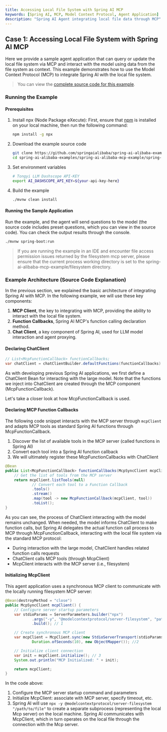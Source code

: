 ```yaml
---
title: Accessing Local File System with Spring AI MCP
keywords: [Spring AI, MCP, Model Context Protocol, Agent Application]
description: "Spring AI Agent integrating local file data through MCP"
---
```


## Case 1: Accessing Local File System with Spring AI MCP

Here we provide a sample agent application that can query or update the local file system via MCP and interact with the model using data from the file system as context. This example demonstrates how to use the Model Context Protocol (MCP) to integrate Spring AI with the local file system.

> You can view the [complete source code for this example](https://github.com/springaialibaba/spring-ai-alibaba-examples/tree/main/spring-ai-alibaba-mcp-example/spring-ai-alibaba-mcp-manual-example/ai-mcp-fileserver).

### Running the Example

#### Prerequisites

1. Install npx (Node Package eXecute):
   First, ensure that [npm](https://docs.npmjs.com/downloading-and-installing-node-js-and-npm) is installed on your local machine, then run the following command:

    ```bash
    npm install -g npx
    ```

2. Download the example source code

    ```bash
    git clone https://github.com/springaialibaba/spring-ai-alibaba-examples.git
    cd spring-ai-alibaba-examples/spring-ai-alibaba-mcp-example/spring-ai-alibaba-mcp-manual-example/ai-mcp-fileserver
    ```

3. Set environment variables

    ```bash
    # Tongyi LLM Dashscope API-KEY
    export AI_DASHSCOPE_API_KEY=${your-api-key-here}
    ```

4. Build the example

    ```bash
    ./mvnw clean install
    ```

#### Running the Sample Application

Run the example, and the agent will send questions to the model (the source code includes preset questions, which you can view in the source code). You can check the output results through the console.

```bash
./mvnw spring-boot:run
```

> If you are running the example in an IDE and encounter file access permission issues returned by the filesystem mcp server, please ensure that the current process working directory is set to the spring-ai-alibaba-mcp-example/filesystem directory.

### Example Architecture (Source Code Explanation)

In the previous section, we explained the basic architecture of integrating Spring AI with MCP. In the following example, we will use these key components:

1. **MCP Client**, the key to integrating with MCP, providing the ability to interact with the local file system.
2. **Function Callbacks**, Spring AI MCP's function calling declaration method.
3. **Chat Client**, a key component of Spring AI, used for LLM model interaction and agent proxying.

#### Declaring ChatClient

```java
// List<McpFunctionCallback> functionCallbacks;
var chatClient = chatClientBuilder.defaultFunctions(functionCallbacks).build();
```

As with developing previous Spring AI applications, we first define a ChatClient Bean for interacting with the large model. Note that the functions we inject into ChatClient are created through the MCP component (McpFunctionCallback).

Let's take a closer look at how McpFunctionCallback is used.

#### Declaring MCP Function Callbacks

The following code snippet interacts with the MCP server through `mcpClient` and adapts MCP tools as standard Spring AI functions through McpFunctionCallback.

1. Discover the list of available tools in the MCP server (called functions in Spring AI)
2. Convert each tool into a Spring AI function callback
3. We will ultimately register these McpFunctionCallbacks with ChatClient

```java
@Bean
public List<McpFunctionCallback> functionCallbacks(McpSyncClient mcpClient) {
    // Get the list of tools from the MCP server
    return mcpClient.listTools(null)
            // Convert each tool to a Function Callback
            .tools()
            .stream()
            .map(tool -> new McpFunctionCallback(mcpClient, tool))
            .toList();
}
```

As you can see, the process of ChatClient interacting with the model remains unchanged. When needed, the model informs ChatClient to make function calls, but Spring AI delegates the actual function call process to MCP through McpFunctionCallback, interacting with the local file system via the standard MCP protocol:

- During interaction with the large model, ChatClient handles related function calls requests
- ChatClient calls MCP tools (through McpClient)
- McpClient interacts with the MCP server (i.e., filesystem)

#### Initializing McpClient

This agent application uses a synchronous MCP client to communicate with the locally running filesystem MCP server:

```java
@Bean(destroyMethod = "close")
public McpSyncClient mcpClient() {
    // Configure server startup parameters
    var stdioParams = ServerParameters.builder("npx")
            .args("-y", "@modelcontextprotocol/server-filesystem", "path"))
            .build(); // 1

    // Create synchronous MCP client
    var mcpClient = McpClient.sync(new StdioServerTransport(stdioParams),
            Duration.ofSeconds(10), new ObjectMapper()); //2

    // Initialize client connection
    var init = mcpClient.initialize(); // 3
    System.out.println("MCP Initialized: " + init);

    return mcpClient;
}
```

In the code above:

1. Configure the MCP server startup command and parameters
2. Initialize McpClient: associate with MCP server, specify timeout, etc.
3. Spring AI will use `npx -y @modelcontextprotocol/server-filesystem "/path/to/file"` to create a separate subprocess (representing the local Mcp server) on the local machine. Spring AI communicates with McpClient, which in turn operates on the local file through the connection with the Mcp server.
